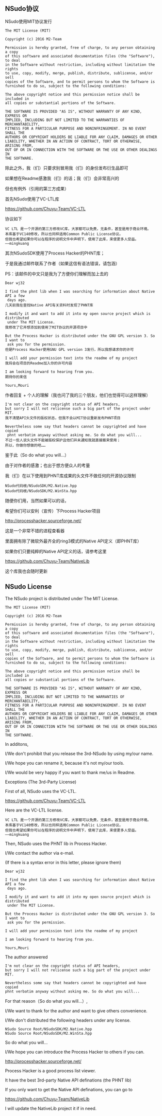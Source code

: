 ﻿## NSudo协议

NSudo使用MIT协议发行

```
The MIT License (MIT)

Copyright (c) 2016 M2-Team

Permission is hereby granted, free of charge, to any person obtaining a copy
of this software and associated documentation files (the "Software"), to deal
in the Software without restriction, including without limitation the rights
to use, copy, modify, merge, publish, distribute, sublicense, and/or sell
copies of the Software, and to permit persons to whom the Software is
furnished to do so, subject to the following conditions:

The above copyright notice and this permission notice shall be included in
all copies or substantial portions of the Software.

THE SOFTWARE IS PROVIDED "AS IS", WITHOUT WARRANTY OF ANY KIND, EXPRESS OR
IMPLIED, INCLUDING BUT NOT LIMITED TO THE WARRANTIES OF MERCHANTABILITY,
FITNESS FOR A PARTICULAR PURPOSE AND NONINFRINGEMENT. IN NO EVENT SHALL THE
AUTHORS OR COPYRIGHT HOLDERS BE LIABLE FOR ANY CLAIM, DAMAGES OR OTHER
LIABILITY, WHETHER IN AN ACTION OF CONTRACT, TORT OR OTHERWISE, ARISING FROM,
OUT OF OR IN CONNECTION WITH THE SOFTWARE OR THE USE OR OTHER DEALINGS IN
THE SOFTWARE.
```

除此之外，我（们）只要求别冒用我（们）的身份发布衍生品即可

如果想在Readme感激我（们）的话；我（们）会非常高兴的


但也有例外（引用的第三方成果）

首先NSudo使用了VC-LTL库

https://github.com/Chuyu-Team/VC-LTL

协议如下
```
VC LTL 是一个开源的第三方修改VC库，大家都可以免费，无条件，甚至是用于商业环境。
本库基于VC140修改，所以也同样适用Common Public License协议。
但我也希望如果你可以在程序的说明文件中声明下，使用了此库，来使更多人受益。
——mingkuang
```

其次NSudoSDK使用了Process Hacker的PHNT库；

于是我通过邮件联系了作者（如果这信有语法错误，请包涵）

PS：该邮件的中文只是我为了方便你们理解而加上去的
```
Dear wj32

I find the phnt lib when I was searching for information about Native API a few
 days ago.
几天前我在查找Native API有关资料时发现了PHNT库

I modify it and want to add it into my open source project which is distributed
 under The MIT License.
我修改了它并想添加到使用了MIT协议的开源项目中

But the Process Hacker is distributed under the GNU GPL version 3. So I want to
 ask you for the permission.
但是Process Hacker使用GNU GPL version 3发行，所以我想请求你的许可

I will add your permission text into the readme of my project
我将会在项目的Readme加入你的许可内容

I am looking forward to hearing from you.
期待你的来信

Yours,Mouri
```

作者回复 + 个人的理解（我也问了我的三个朋友，他们也觉得可以这样理解）
```
I'm not clear on the copyright status of API headers, 
but sorry I will not relicense such a big part of the project under MIT.
我不清楚API头文件的版权状态，但我不会以MIT协议重新发布PHNT项目

Nevertheless some say that headers cannot be copyrighted and have copied
 phnt verbatim anyway without asking me. So do what you will...
不过一些人说头文件不能被版权保护且他们并未通知我就直接搬来使用；
所以，你做你想做的吧……
```

鉴于此（So do what you will...）

由于对作者的感激；也出于想方便众人的考量

我（们）在以下使用到PHNT库成果的头文件不做任何的开源协议限制

```
NSudo代码根/NSudoSDK/M2.Native.hpp
NSudo代码根/NSudoSDK/M2.WinSta.hpp
```

随便你们用，当然如果可以的话，

希望你们可以安利（宣传）下Process Hacker项目

http://processhacker.sourceforge.net/

这是一个非常不错的进程查看器

里面拥有除了微软外最齐全的ring3模式的Native API定义（即PHNT库）

如果你们只要纯粹的Native API定义的话，请参考这里 

https://github.com/Chuyu-Team/NativeLib

这个库我也会随时更新



## NSudo License

The NSudo project is distributed under The MIT License.

```
The MIT License (MIT)

Copyright (c) 2016 M2-Team

Permission is hereby granted, free of charge, to any person obtaining a copy
of this software and associated documentation files (the "Software"), to deal
in the Software without restriction, including without limitation the rights
to use, copy, modify, merge, publish, distribute, sublicense, and/or sell
copies of the Software, and to permit persons to whom the Software is
furnished to do so, subject to the following conditions:

The above copyright notice and this permission notice shall be included in
all copies or substantial portions of the Software.

THE SOFTWARE IS PROVIDED "AS IS", WITHOUT WARRANTY OF ANY KIND, EXPRESS OR
IMPLIED, INCLUDING BUT NOT LIMITED TO THE WARRANTIES OF MERCHANTABILITY,
FITNESS FOR A PARTICULAR PURPOSE AND NONINFRINGEMENT. IN NO EVENT SHALL THE
AUTHORS OR COPYRIGHT HOLDERS BE LIABLE FOR ANY CLAIM, DAMAGES OR OTHER
LIABILITY, WHETHER IN AN ACTION OF CONTRACT, TORT OR OTHERWISE, ARISING FROM,
OUT OF OR IN CONNECTION WITH THE SOFTWARE OR THE USE OR OTHER DEALINGS IN
THE SOFTWARE.
```
In additons, 

I/We don't prohibit that you release the 3rd-NSudo by using my/our name. 

I/We hope you can rename it, because it's not my/our tools.

I/We would be very happy if you want to thank me/us in Readme.


Exceptions (The 3rd-Party License)

First of all, NSudo uses the VC-LTL. 

https://github.com/Chuyu-Team/VC-LTL

Here are the VC-LTL license.
```
VC LTL 是一个开源的第三方修改VC库，大家都可以免费，无条件，甚至是用于商业环境。
本库基于VC140修改，所以也同样适用Common Public License协议。
但我也希望如果你可以在程序的说明文件中声明下，使用了此库，来使更多人受益。
——mingkuang
```

Then, NSudo uses the PHNT lib in Process Hacker.

I/We contact the author via e-mail. 

(If there is a syntax error in this letter, please ignore them) 
```
Dear wj32

I find the phnt lib when I was searching for information about Native API a few
 days ago.

I modify it and want to add it into my open source project which is distributed
 under The MIT License.

But the Process Hacker is distributed under the GNU GPL version 3. So I want to
 ask you for the permission.

I will add your permission text into the readme of my project

I am looking forward to hearing from you.

Yours,Mouri
```

The author answered
```
I'm not clear on the copyright status of API headers, 
but sorry I will not relicense such a big part of the project under MIT.

Nevertheless some say that headers cannot be copyrighted and have copied 
phnt verbatim anyway without asking me. So do what you will...
```

For that reason（So do what you will...）,

I/We want to thank for the author and want to give others convenience.

I/We don't distributed the following headers under any license.

```
NSudo Source Root/NSudoSDK/M2.Native.hpp
NSudo Source Root/NSudoSDK/M2.WinSta.hpp
```

So do what you will...

I/We hope you can introduce the Process Hacker to others if you can.

http://processhacker.sourceforge.net/

Process Hacker is a good process list viewer.

It have the best 3rd-party Native API definations (the PHNT lib)

If you only want to get the Native API definations, you can go to

https://github.com/Chuyu-Team/NativeLib

I will update the NativeLib project it if in need.